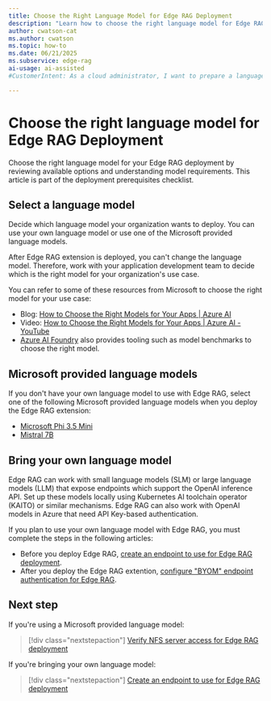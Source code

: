 ```yaml
---
title: Choose the Right Language Model for Edge RAG Deployment
description: "Learn how to choose the right language model for Edge RAG deployment, including Microsoft and custom options, to optimize your AI solution."
author: cwatson-cat
ms.author: cwatson
ms.topic: how-to
ms.date: 06/21/2025
ms.subservice: edge-rag
ai-usage: ai-assisted
#CustomerIntent: As a cloud administrator, I want to prepare a language model for use with Edge RAG so that I can deploy and manage an AI chat solution at the edge.

---
```


# Choose the right language model for Edge RAG Deployment

Choose the right language model for your Edge RAG deployment by reviewing available options and understanding model requirements. This article is part of the deployment prerequisites checklist.

## Select a language model

Decide which language model your organization wants to deploy. You can use your own language model or use one of the Microsoft provided language models.  

After Edge RAG extension is deployed, you can't change the language model. Therefore, work with your application development team to decide which is the right model for your organization's use case.

You can refer to some of these resources from Microsoft to choose the right model for your use case:

- Blog: [How to Choose the Right Models for Your Apps | Azure AI](https://techcommunity.microsoft.com/blog/microsoftmechanicsblog/how-to-choose-the-right-models-for-your-apps--azure-ai/4271216)
- Video: [How to Choose the Right Models for Your Apps | Azure AI - YouTube](https://www.youtube.com/watch?app=desktop&v=sx_uGylH8eg&t=53s)
- [Azure AI Foundry](/azure/ai-studio/concepts/model-benchmarks) also provides tooling such as model benchmarks to choose the right model.

## Microsoft provided language models

If you don't have your own language model to use with Edge RAG, select one of the following Microsoft provided language models when you deploy the Edge RAG extension:

- [Microsoft Phi 3.5 Mini](https://huggingface.co/microsoft/Phi-3.5-mini-instruct)
- [Mistral 7B](https://huggingface.co/mistralai/Mistral-7B-Instruct-v0.2)

## Bring your own language model

Edge RAG can work with small language models (SLM) or large language models (LLM) that expose endpoints which support the OpenAI inference API. Set up these models locally using Kubernetes AI toolchain operator (KAITO)  or similar mechanisms. Edge RAG can also work with OpenAI models in Azure that need API Key-based authentication.

If you plan to use your own language model with Edge RAG, you must complete the steps in the following articles:

- Before you deploy Edge RAG, [create an endpoint to use for Edge RAG deployment](prepare-model-endpoint.md).
- After you deploy the Edge RAG extention, [configure "BYOM" endpoint authentication for Edge RAG](configure-endpoint-authentication.md).


## Next step

If you're using a Microsoft provided language model:

> [!div class="nextstepaction"]
> [Verify NFS server access for Edge RAG deployment](prepare-file-server.md)

If you're bringing your own language model:

> [!div class="nextstepaction"]
> [Create an endpoint to use for Edge RAG deployment](prepare-model-endpoint.md)
